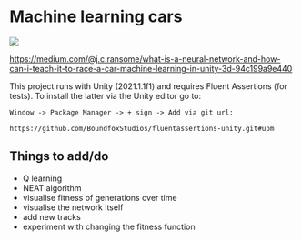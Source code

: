 # Machine learning cars

![](j-turn-fail.gif)

https://medium.com/@j.c.ransome/what-is-a-neural-network-and-how-can-i-teach-it-to-race-a-car-machine-learning-in-unity-3d-94c199a9e440

This project runs with Unity (2021.1.1f1) and requires Fluent Assertions (for tests). To install the latter via the Unity editor go to:

``` 
Window -> Package Manager -> + sign -> Add via git url:

https://github.com/BoundfoxStudios/fluentassertions-unity.git#upm 
```

## Things to add/do
- Q learning
- NEAT algorithm
- visualise fitness of generations over time
- visualise the network itself
- add new tracks
- experiment with changing the fitness function
